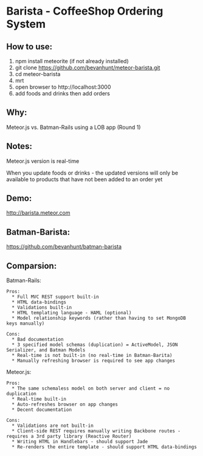 # Barista - CoffeeShop Ordering System 
## How to use:
  1. npm install meteorite (if not already installed)
  2. git clone https://github.com/bevanhunt/meteor-barista.git
  3. cd meteor-barista
  4. mrt
  5. open browser to http://localhost:3000
  6. add foods and drinks then add orders

## Why:
  Meteor.js vs. Batman-Rails using a LOB app (Round 1)

## Notes: 
  Meteor.js version is real-time 
  
  When you update foods or drinks - the updated versions will only be available to products that have not been added to an order yet

## Demo:
  http://barista.meteor.com 

## Batman-Barista:
  https://github.com/bevanhunt/batman-barista

## Comparsion:
  Batman-Rails:
    
    Pros:
      * Full MVC REST support built-in
      * HTML data-bindings
      * Validations built-in
      * HTML templating language - HAML (optional)
      * Model relationship keywords (rather than having to set MongoDB keys manually)

    Cons: 
      * Bad documentation 
      * 3 specified model schemas (duplication) = ActiveModel, JSON Serializer, and Batman Models
      * Real-time is not built-in (no real-time in Batman-Barita)
      * Manually refreshing browser is required to see app changes
  
  Meteor.js:
  
    Pros:
      * The same schemaless model on both server and client = no duplication 
      * Real-time built-in 
      * Auto-refreshes browser on app changes 
      * Decent documentation
  
    Cons:
      * Validations are not built-in
      * Client-side REST requires manually writing Backbone routes - requires a 3rd party library (Reactive Router)
      * Writing HTML in Handlebars - should support Jade 
      * Re-renders the entire template - should support HTML data-bindings